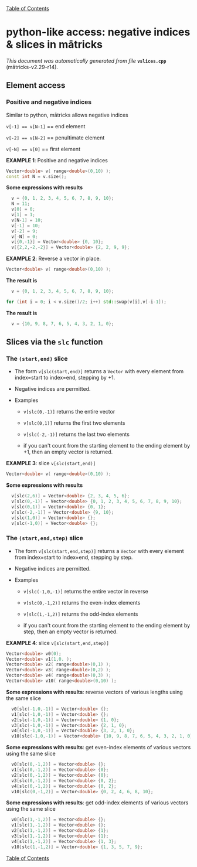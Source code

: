 
[Table of Contents](README.md)


# python-like access: negative indices & slices in mātricks
_This document was automatically generated from file_ **`vslices.cpp`** (mātricks-v2.29-r14).

## Element access
### Positive and negative indices
Similar to python, mātricks allows negative indices

`v[-1] == v[N-1]` == end element

`v[-2] == v[N-2]` == penultimate element

`v[-N] == v[0]`   == first element



**EXAMPLE 1**: Positive and negative indices
```C++
Vector<double> v( range<double>(0,10) );
const int N = v.size();
```

**Some expressions with results**
```C++
  v = {0, 1, 2, 3, 4, 5, 6, 7, 8, 9, 10}; 
  N = 11; 
  v[0] = 0; 
  v[1] = 1; 
  v[N-1] = 10; 
  v[-1] = 10; 
  v[-2] = 9; 
  v[-N] = 0; 
  v[{0,-1}] = Vector<double> {0, 10}; 
  v[{2,2,-2,-2}] = Vector<double> {2, 2, 9, 9}; 
```



**EXAMPLE 2**: Reverse a vector in place.
```C++
Vector<double> v( range<double>(0,10) );
```

**The result is**
```C++
  v = {0, 1, 2, 3, 4, 5, 6, 7, 8, 9, 10}; 
```

```C++
for (int i = 0; i < v.size()/2; i++) std::swap(v[i],v[-i-1]);
```

**The result is**
```C++
  v = {10, 9, 8, 7, 6, 5, 4, 3, 2, 1, 0}; 
```

## Slices via the `slc` function
### The `(start,end)` slice
* The form `v[slc(start,end)]` returns a `Vector` with every element from index=start to index=end, stepping by +1.

* Negative indices are permitted.

* Examples

  * `v[slc(0,-1)]` returns the entire vector

  * `v[slc(0,1)]` returns the first two elements

  * `v[slc(-2,-1)]` returns the last two elements

  *  if you can't count from the starting element to the ending element by +1, then an empty vector is returned.



**EXAMPLE 3**: slice `v[slc(start,end)]`
```C++
Vector<double> v( range<double>(0,10) );
```

**Some expressions with results**
```C++
  v[slc(2,6)] = Vector<double> {2, 3, 4, 5, 6}; 
  v[slc(0,-1)] = Vector<double> {0, 1, 2, 3, 4, 5, 6, 7, 8, 9, 10}; 
  v[slc(0,1)] = Vector<double> {0, 1}; 
  v[slc(-2,-1)] = Vector<double> {9, 10}; 
  v[slc(1,0)] = Vector<double> {}; 
  v[slc(-1,0)] = Vector<double> {}; 
```

### The `(start,end,step)` slice
* The form `v[slc(start,end,step)]` returns a `Vector` with every element from index=start to index=end, stepping by step.

* Negative indices are permitted.

* Examples

  * `v[slc(-1,0,-1)]` returns the entire vector in reverse

  * `v[slc(0,-1,2)]` returns the even-index elements

  * `v[slc(1,-1,2)]` returns the odd-index elements

  *  if you can't count from the starting element to the ending element by step, then an empty vector is returned.



**EXAMPLE 4**: slice `v[slc(start,end,step)]`
```C++
Vector<double> v0(0);
Vector<double> v1(1,0. );
Vector<double> v2( range<double>(0,1) );
Vector<double> v3( range<double>(0,2) );
Vector<double> v4( range<double>(0,3) );
Vector<double> v10( range<double>(0,10) );
```

**Some expressions with results**: reverse vectors of various lengths using the same slice
```C++
  v0[slc(-1,0,-1)] = Vector<double> {}; 
  v1[slc(-1,0,-1)] = Vector<double> {}; 
  v2[slc(-1,0,-1)] = Vector<double> {1, 0}; 
  v3[slc(-1,0,-1)] = Vector<double> {2, 1, 0}; 
  v4[slc(-1,0,-1)] = Vector<double> {3, 2, 1, 0}; 
  v10[slc(-1,0,-1)] = Vector<double> {10, 9, 8, 7, 6, 5, 4, 3, 2, 1, 0}; 
```

**Some expressions with results**: get even-index elements of various vectors using the same slice
```C++
  v0[slc(0,-1,2)] = Vector<double> {}; 
  v1[slc(0,-1,2)] = Vector<double> {0}; 
  v2[slc(0,-1,2)] = Vector<double> {0}; 
  v3[slc(0,-1,2)] = Vector<double> {0, 2}; 
  v4[slc(0,-1,2)] = Vector<double> {0, 2}; 
  v10[slc(0,-1,2)] = Vector<double> {0, 2, 4, 6, 8, 10}; 
```

**Some expressions with results**: get odd-index elements of various vectors using the same slice
```C++
  v0[slc(1,-1,2)] = Vector<double> {}; 
  v1[slc(1,-1,2)] = Vector<double> {}; 
  v2[slc(1,-1,2)] = Vector<double> {1}; 
  v3[slc(1,-1,2)] = Vector<double> {1}; 
  v4[slc(1,-1,2)] = Vector<double> {1, 3}; 
  v10[slc(1,-1,2)] = Vector<double> {1, 3, 5, 7, 9}; 
```


[Table of Contents](README.md)
